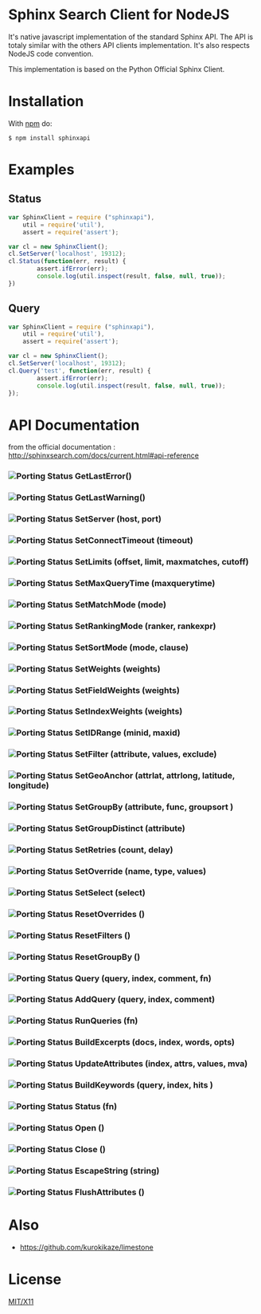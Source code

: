 # Sphinx Search Client for NodeJS

It's native javascript implementation of the standard Sphinx API. The API is totaly similar with the others API clients 
implementation. It's also respects NodeJS code convention.

This implementation is based on the Python Official Sphinx Client. 

# Installation

With [npm](http://npmjs.org) do:

    $ npm install sphinxapi


# Examples

## Status

```javascript
var SphinxClient = require ("sphinxapi"),
	util = require('util'),
	assert = require('assert');

var cl = new SphinxClient();
cl.SetServer('localhost', 19312);
cl.Status(function(err, result) {
		assert.ifError(err);
		console.log(util.inspect(result, false, null, true));
})
```

## Query

```javascript
var SphinxClient = require ("sphinxapi"),
	util = require('util'),
	assert = require('assert');

var cl = new SphinxClient();
cl.SetServer('localhost', 19312);
cl.Query('test', function(err, result) { 
		assert.ifError(err);
		console.log(util.inspect(result, false, null, true));
});
```

# API Documentation

from the official documentation : http://sphinxsearch.com/docs/current.html#api-reference

### ![Porting Status](https://github.com/lindory-project/node-sphinxapi/raw/master/vert.png) GetLastError() 
### ![Porting Status](https://github.com/lindory-project/node-sphinxapi/raw/master/vert.png) GetLastWarning() 
### ![Porting Status](https://github.com/lindory-project/node-sphinxapi/raw/master/vert.png) SetServer (host, port) 
### ![Porting Status](https://github.com/lindory-project/node-sphinxapi/raw/master/vert.png) SetConnectTimeout (timeout) 
### ![Porting Status](https://github.com/lindory-project/node-sphinxapi/raw/master/vert.png) SetLimits (offset, limit, maxmatches, cutoff) 
### ![Porting Status](https://github.com/lindory-project/node-sphinxapi/raw/master/vert.png) SetMaxQueryTime (maxquerytime) 
### ![Porting Status](https://github.com/lindory-project/node-sphinxapi/raw/master/vert.png) SetMatchMode (mode) 
### ![Porting Status](https://github.com/lindory-project/node-sphinxapi/raw/master/vert.png) SetRankingMode (ranker, rankexpr) 
### ![Porting Status](https://github.com/lindory-project/node-sphinxapi/raw/master/vert.png) SetSortMode (mode, clause) 
### ![Porting Status](https://github.com/lindory-project/node-sphinxapi/raw/master/vert.png) SetWeights (weights) 
### ![Porting Status](https://github.com/lindory-project/node-sphinxapi/raw/master/vert.png) SetFieldWeights (weights) 
### ![Porting Status](https://github.com/lindory-project/node-sphinxapi/raw/master/vert.png) SetIndexWeights (weights) 
### ![Porting Status](https://github.com/lindory-project/node-sphinxapi/raw/master/vert.png) SetIDRange (minid, maxid) 
### ![Porting Status](https://github.com/lindory-project/node-sphinxapi/raw/master/vert.png) SetFilter (attribute, values, exclude) 
### ![Porting Status](https://github.com/lindory-project/node-sphinxapi/raw/master/vert.png) SetGeoAnchor (attrlat, attrlong, latitude, longitude) 
### ![Porting Status](https://github.com/lindory-project/node-sphinxapi/raw/master/vert.png) SetGroupBy (attribute, func, groupsort ) 
### ![Porting Status](https://github.com/lindory-project/node-sphinxapi/raw/master/vert.png) SetGroupDistinct (attribute) 
### ![Porting Status](https://github.com/lindory-project/node-sphinxapi/raw/master/vert.png) SetRetries (count, delay) 
### ![Porting Status](https://github.com/lindory-project/node-sphinxapi/raw/master/vert.png) SetOverride (name, type, values) 
### ![Porting Status](https://github.com/lindory-project/node-sphinxapi/raw/master/vert.png) SetSelect (select) 
### ![Porting Status](https://github.com/lindory-project/node-sphinxapi/raw/master/vert.png) ResetOverrides () 
### ![Porting Status](https://github.com/lindory-project/node-sphinxapi/raw/master/vert.png) ResetFilters () 
### ![Porting Status](https://github.com/lindory-project/node-sphinxapi/raw/master/vert.png) ResetGroupBy () 
### ![Porting Status](https://github.com/lindory-project/node-sphinxapi/raw/master/orange.png) Query (query, index, comment, fn) 
### ![Porting Status](https://github.com/lindory-project/node-sphinxapi/raw/master/orange.png) AddQuery (query, index, comment) 
### ![Porting Status](https://github.com/lindory-project/node-sphinxapi/raw/master/orange.png) RunQueries (fn) 
### ![Porting Status](https://github.com/lindory-project/node-sphinxapi/raw/master/rouge.png) BuildExcerpts (docs, index, words, opts) 
### ![Porting Status](https://github.com/lindory-project/node-sphinxapi/raw/master/rouge.png) UpdateAttributes (index, attrs, values, mva) 
### ![Porting Status](https://github.com/lindory-project/node-sphinxapi/raw/master/rouge.png) BuildKeywords (query, index, hits ) 
### ![Porting Status](https://github.com/lindory-project/node-sphinxapi/raw/master/vert.png) Status (fn) 
### ![Porting Status](https://github.com/lindory-project/node-sphinxapi/raw/master/rouge.png) Open () 
### ![Porting Status](https://github.com/lindory-project/node-sphinxapi/raw/master/rouge.png) Close () 
### ![Porting Status](https://github.com/lindory-project/node-sphinxapi/raw/master/rouge.png) EscapeString (string)
### ![Porting Status](https://github.com/lindory-project/node-sphinxapi/raw/master/vert.png) FlushAttributes () 

# Also

* https://github.com/kurokikaze/limestone

# License

[MIT/X11](./LICENSE)

